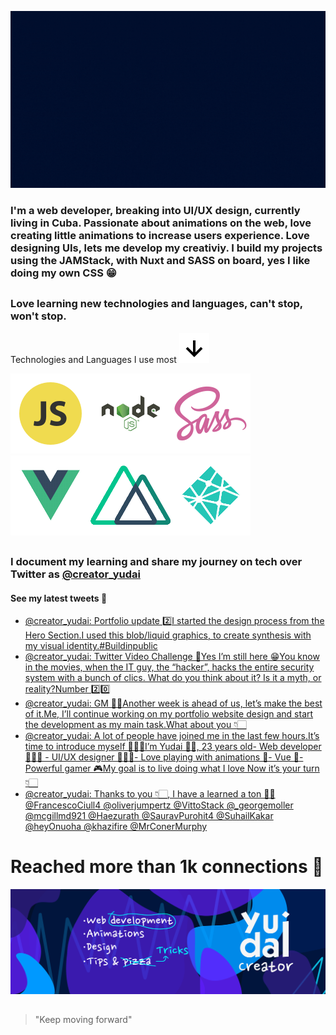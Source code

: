 ![intro](https://github.com/Yudai-creator/Yudai-creator/blob/master/Intro.gif)

### I'm a web developer, breaking into UI/UX design, currently living in Cuba. Passionate about animations on the web, love creating little animations to increase users experience. Love designing UIs, lets me develop my creativiy. I build my projects using the JAMStack, with Nuxt and SASS on board, yes I like doing my own CSS 😁

##

### Love learning new technologies and languages, can't stop, won't stop.

Technologies and Languages I use most ![arrow-down](https://github.com/Yudai-creator/Yudai-creator/blob/master/bx-down-arrow-alt.svg)

![js](https://github.com/Yudai-creator/Yudai-creator/blob/master/js.png)![node](https://github.com/Yudai-creator/Yudai-creator/blob/master/Node-JS-01.png)![sass](https://github.com/Yudai-creator/Yudai-creator/blob/master/sass.png)![vue](https://github.com/Yudai-creator/Yudai-creator/blob/master/Vue-JS-01.png)![nuxt](https://github.com/Yudai-creator/Yudai-creator/blob/master/Nuxt-01.png)![netlify](https://github.com/Yudai-creator/Yudai-creator/blob/master/Netlify-01.png)


##

### I document my learning and share my journey on tech over Twitter as [@creator_yudai](https://twitter.com/creator_yudai)

#### See my latest tweets 📲

<!-- TWITTER:START -->
- [@creator_yudai: Portfolio update 2️⃣I started the design process from the Hero Section.I used this blob/liquid graphics, to create synthesis with my visual identity.#Buildinpublic](https://rss.app/articles/cb4e791f6f6d729c074351566bd3a7c508111d6e1c2db7e0d6ed95259c9363c6eb50b648389c9b2beca36e74df130a9162d769e0c2177b178c38c464)
- [@creator_yudai: Twitter Video Challenge 🌟Yes I’m still here 😁You know in the movies, when the IT guy, the “hacker”, hacks the entire security system with a bunch of clics. What do you think about it? Is it a myth, or reality?Number 2️⃣0️⃣](https://rss.app/articles/cb4e791f6f6d729c074351566bd3a7c508111d6e1c2db7e0d6ed95259c9363c6eb50b648389c9b2beca36e74df12079466d569e4c3127a12893fc160)
- [@creator_yudai: GM 🙌🏻Another week is ahead of us, let’s make the best of it.Me, I’ll continue working on my portfolio website design and start the development as my main task.What about you 👇🏻](https://rss.app/articles/cb4e791f6f6d729c074351566bd3a7c508111d6e1c2db7e0d6ed95259c9363c6eb50b648389c9b2beca36e74df120b9668d36de9c31b7d1d883bc06b)
- [@creator_yudai: A lot of people have joined me in the last few hours.It’s time to introduce myself 🧔🏻‍♂️I’m Yudai 👋🏻, 23 years old- Web developer 🧑🏻‍💻 - UI/UX designer 👨🏻‍🎨- Love playing with animations 🔵- Vue 💚- Powerful gamer 🎮My goal is to live doing what I love Now it’s your turn👇🏻](https://rss.app/articles/cb4e791f6f6d729c074351566bd3a7c508111d6e1c2db7e0d6ed95259c9363c6eb50b648389c9b2beca36e74df17099469d16de3c6117b108a3ccc67)
- [@creator_yudai: Thanks to you 👇🏻, I have a learned a ton 🙏🏻@FrancescoCiull4 @oliverjumpertz @VittoStack @_georgemoller @mcgillmd921 @Haezurath @SauravPurohit4 @SuhailKakar @heyOnuoha @khazifire @MrConerMurphy](https://rss.app/articles/cb4e791f6f6d729c074351566bd3a7c508111d6e1c2db7e0d6ed95259c9363c6eb50b648389c9b2beca36e74df140e9a60d26ce6c7177914883bc26b)
<!-- TWITTER:END -->

# Reached more than 1k connections 💙


![banner](https://github.com/Yudai-creator/Yudai-creator/blob/master/BANNER%20TWITTER.png)

##

> "Keep moving forward"






<!--
**Yudai-creator/Yudai-creator** is a ✨ _special_ ✨ repository because its `README.md` (this file) appears on your GitHub profile.

Here are some ideas to get you started:

- 🔭 I’m currently working on ...
- 🌱 I’m currently learning ...
- 👯 I’m looking to collaborate on ...
- 🤔 I’m looking for help with ...
- 💬 Ask me about ...
- 📫 How to reach me: ...
- 😄 Pronouns: ...
- ⚡ Fun fact: ...
-->
